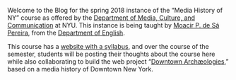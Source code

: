 ---
---

Welcome to the Blog for the spring 2018 instance of the “Media History of NY”
course as offered by the [Department of Media, Culture, and
Communication](http://steinhardt.nyu.edu/mcc/) at NYU. This instance is being
taught by [Moacir P. de Sá Pereira](http://moacir.com), from the [Department
of English](http://as.nyu.edu/english.html). 

This course has a [website with a
syllabus](http://moacir.com/courses-nyu/media-history-of-nyc), and over the
course of the semester, students will be posting their thoughts about the
course here while also collaborating to build the web project “[Downtown
Archæologies](http://nyscapes.github.io/downtown-archaeologies),” based on a
media history of Downtown New York.
